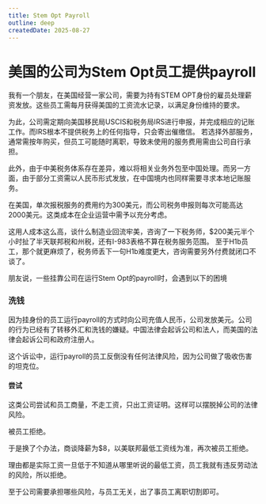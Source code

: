```yaml
---
title: Stem Opt Payroll
outline: deep
createdDate: 2025-08-27
---
```

# 美国的公司为Stem Opt员工提供payroll

我有一个朋友，在美国经营一家公司，需要为持有STEM OPT身份的雇员处理薪资发放。这些员工需每月获得美国的工资流水记录，以满足身份维持的要求。

为此，公司需定期向美国移民局USCIS和税务局IRS进行申报，并完成相应的记账工作。而IRS根本不提供税务上的任何指导，只会寄出催缴信。
若选择外部服务，通常需按年购买，但员工可能随时离职，导致未使用的服务费用需由公司自行承担。

此外，由于中美税务体系存在差异，难以将相关业务外包至中国处理。而另一方面，由于部分工资需以人民币形式发放，在中国境内也同样需要寻求本地记账服务。

在美国，单次报税服务的费用约为300美元，而公司税务申报则每次可能高达2000美元。这类成本在企业运营中需予以充分考虑。

这用人成本这么高，谈什么制造业回流牢美，咨询了一下税务师，$200美元半个小时扯了半天联邦税和州税，还有I-983表格不算在税务服务范围。
至于H1b员工，那个就更麻烦了，税务师丢下一句H1b难度更大，咨询需要另外付费就闭口不谈了。

朋友说，一些挂靠公司在运行Stem Opt的payroll时，会遇到以下的困境

### 洗钱

因为挂身份的员工运行payroll的方式时向公司充值人民币，公司发放美元。公司的行为已经有了转移外汇和洗钱的嫌疑。中国法律会起诉公司和法人，而美国的法律会起诉公司和政府注册人。

这个诉讼中，运行payroll的员工反倒没有任何法律风险，因为公司做了吸收伤害的坦克位。

#### 尝试
这类公司尝试和员工商量，不走工资，只出工资证明。这样可以摆脱掉公司的法律风险。

被员工拒绝。

于是换了个办法，商谈降薪为$8，以美联邦最低工资线为准，再次被员工拒绝。

理由都是实际工资一旦低于不知道从哪里听说的最低工资，员工我就有违反劳动法的风险，所以拒绝。

至于公司需要承担哪些风险，与员工无关，出了事员工离职切割即可。
